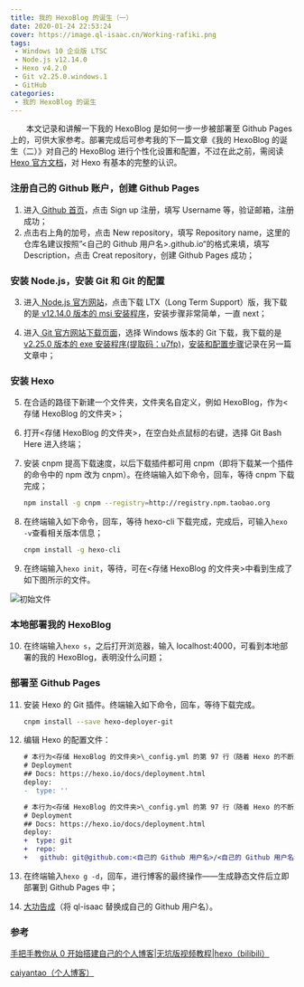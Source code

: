 ```yaml
---
title: 我的 HexoBlog 的诞生（一）
date: 2020-01-24 22:53:24
cover: https://image.ql-isaac.cn/Working-rafiki.png
tags:
 - Windows 10 企业版 LTSC
 - Node.js v12.14.0
 - Hexo v4.2.0
 - Git v2.25.0.windows.1
 - GitHub
categories: 
 - 我的 HexoBlog 的诞生
---
```


　　本文记录和讲解一下我的 HexoBlog 是如何一步一步被部署至 Github Pages 上的，可供大家参考。部署完成后可参考我的下一篇文章《我的 HexoBlog 的诞生（二）》对自己的 HexoBlog 进行个性化设置和配置，不过在此之前，需阅读[ Hexo 官方文档](https://hexo.io/zh-cn/docs/)，对 Hexo 有基本的完整的认识。

<!-- more -->

### 注册自己的 Github 账户，创建 Github Pages

1. 进入[ Github 首页](http://github.com/)，点击 Sign up 注册，填写 Username 等，验证邮箱，注册成功；
2. 点击右上角的加号，点击 New repository，填写 Repository name，这里的仓库名建议按照”<自己的 Github 用户名>.github.io“的格式来填，填写 Description，点击 Creat repository，创建 Github Pages 成功；

### 安装 Node.js，安装 Git 和 Git 的配置

3. 进入[ Node.js 官方网站](https://nodejs.org/zh-cn/)，点击下载 LTX（Long Term Support）版，我下载的是[ v12.14.0 版本的 msi 安装程序](https://nodejs.org/download/release/v12.14.0/)，安装步骤非常简单，一直 next；

4. 进入[ Git 官方网站下载页面](https://git-scm.com/downloads)，选择 Windows 版本的 Git 下载，我下载的是[ v2.25.0 版本的 exe 安装程序(提取码：u7fp)](https://pan.baidu.com/s/1YJxkbnkwx-9x4Hr5Sz4jMQ)，[安装和配置步骤](https://blog.ql-isaac.cn/2020/01/24/What-is-Git/#more)记录在另一篇文章中；

### 安装 Hexo

5. 在合适的路径下新建一个文件夹，文件夹名自定义，例如 HexoBlog，作为<存储 HexoBlog 的文件夹>；

6. 打开<存储 HexoBlog 的文件夹>，在空白处点鼠标的右键，选择 Git Bash Here 进入终端；

7. 安装 cnpm 提高下载速度，以后下载插件都可用 cnpm（即将下载某一个插件的命令中的 npm 改为 cnpm）。在终端输入如下命令，回车，等待 cnpm 下载完成；

    ```bash
    npm install -g cnpm --registry=http://registry.npm.taobao.org
    ```

8. 在终端输入如下命令，回车，等待 hexo-cli 下载完成，完成后，可输入`hexo -v`查看相关版本信息；

    ```bash
    cnpm install -g hexo-cli
    ```

9. 在终端输入`hexo init`，等待，可在<存储 HexoBlog 的文件夹>中看到生成了如下图所示的文件。

![初始文件](https://image.ql-isaac.cn/My-HexoBlog-with-NexT%281%29/%E5%88%9D%E5%A7%8B%E6%96%87%E4%BB%B6.png)

### 本地部署我的 HexoBlog

10. 在终端输入`hexo s`，之后打开浏览器，输入 localhost:4000，可看到本地部署的我的 HexoBlog，表明没什么问题；

### 部署至 Github Pages

11. 安装 Hexo 的 Git 插件。终端输入如下命令，回车，等待下载完成。

    ```bash
    cnpm install --save hexo-deployer-git
    ```

12. 编辑 Hexo 的配置文件：

    ```diff
    # 本行为<存储 HexoBlog 的文件夹>\_config.yml 的第 97 行（随着 Hexo 的不断更新，本行对应在你的 _config.yml 中不一定是第 97 行，请以实际情况为准）
    # Deployment
    ## Docs: https://hexo.io/docs/deployment.html
    deploy:  
    -  type: ''
    ```
    
    ```diff
    # 本行为<存储 HexoBlog 的文件夹>\_config.yml 的第 97 行（随着 Hexo 的不断更新，本行对应在你的 _config.yml 中不一定是第 97 行，请以实际情况为准）
    # Deployment
    ## Docs: https://hexo.io/docs/deployment.html
    deploy:  
    +  type: git  
    +  repo: 
    +   github: git@github.com:<自己的 Github 用户名>/<自己的 Github 用户名>.github.io.git,master        
    ```

13. 在终端输入`hexo g -d`，回车，进行博客的最终操作——生成静态文件后立即部署到 Github Pages 中；

14. [大功告成](https://ql-isaac.github.io)（将 ql-isaac 替换成自己的 Github 用户名）。

### 参考

[手把手教你从 0 开始搭建自己的个人博客|无坑版视频教程|hexo（bilibili）](https://www.bilibili.com/video/av44544186)

[caiyantao（个人博客）](https://caiyantao.gitee.io/)
